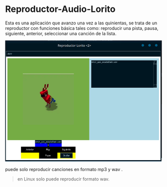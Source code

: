# Reproductor-Audio-Lorito

Esta es una aplicación que avanzo una vez a las quinientas, se trata de un reproductor con funciones básica tales como: 
reproducir una pista, pausa, siguiente, anterior, seleccionar una canción de la lista. 

![Imagen de referencia interfaz reproductor](https://github.com/fernandoAlfaro00/Reproductor-Audio-Lorito/blob/interfaz/lorito.png)

puede solo reproducir canciones en formato mp3 y wav .

>en Linux solo puede reproducir formato wav.

